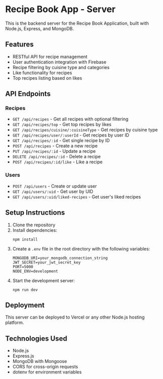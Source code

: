 # Recipe Book App - Server

This is the backend server for the Recipe Book Application, built with Node.js, Express, and MongoDB.

## Features

- RESTful API for recipe management
- User authentication integration with Firebase
- Recipe filtering by cuisine type and categories
- Like functionality for recipes
- Top recipes listing based on likes

## API Endpoints

### Recipes

- `GET /api/recipes` - Get all recipes with optional filtering
- `GET /api/recipes/top` - Get top recipes by likes
- `GET /api/recipes/cuisine/:cuisineType` - Get recipes by cuisine type
- `GET /api/recipes/user/:userId` - Get recipes by user ID
- `GET /api/recipes/:id` - Get single recipe by ID
- `POST /api/recipes` - Create a new recipe
- `PUT /api/recipes/:id` - Update a recipe
- `DELETE /api/recipes/:id` - Delete a recipe
- `POST /api/recipes/:id/like` - Like a recipe

### Users

- `POST /api/users` - Create or update user
- `GET /api/users/:uid` - Get user by UID
- `GET /api/users/:uid/liked-recipes` - Get user's liked recipes

## Setup Instructions

1. Clone the repository
2. Install dependencies:
   ```
   npm install
   ```
3. Create a `.env` file in the root directory with the following variables:
   ```
   MONGODB_URI=your_mongodb_connection_string
   JWT_SECRET=your_jwt_secret_key
   PORT=5000
   NODE_ENV=development
   ```
4. Start the development server:
   ```
   npm run dev
   ```

## Deployment

This server can be deployed to Vercel or any other Node.js hosting platform.

## Technologies Used

- Node.js
- Express.js
- MongoDB with Mongoose
- CORS for cross-origin requests
- dotenv for environment variables
